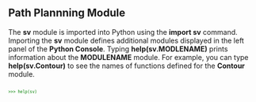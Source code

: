 ## Path Plannning Module ##

The <b>sv</b> module is imported into Python using the <b>import sv</b> command. Importing the **sv** module defines additional modules 
displayed in the left panel of the <b>Python Console</b>. Typing <b>help(sv.MODLENAME)</b> prints information about the **MODULENAME** module. For example, you can 
type <b>help(sv.Contour)</b> to see the names of functions defined for the <b>Contour</b> module.

<pre>
<div style="font-size:8px; color: green; height: 70px; overflow: visible;">
>>> help(sv)

</div>
</pre>



